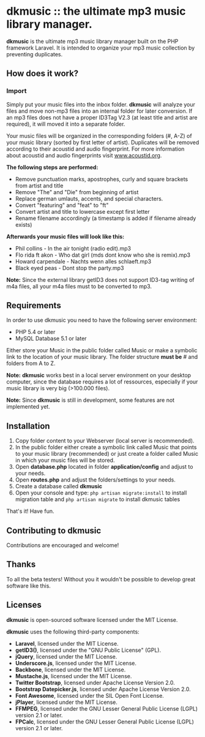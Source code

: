 # dkmusic :: the ultimate mp3 music library manager.
**dkmusic** is the ultimate mp3 music library manager built on the PHP framework Laravel. It is intended to organize your mp3 music collection by preventing duplicates.

## How does it work?

### Import
Simply put your music files into the inbox folder.
**dkmusic** will analyze your files and move non-mp3 files into an internal folder for later conversion.
If an mp3 files does not have a proper ID3Tag V2.3 (at least title and artist are required), it will moved it into a separate folder. 

Your music files will be organized in the corresponding folders (#, A-Z) of your music library (sorted by first letter of artist).
Duplicates will be removed according to their acoustid and audio fingerprint.
For more information about acoustid and audio fingerprints visit www.acoustid.org.

**The following steps are performed:**
- Remove punctuation marks, apostrophes, curly and square brackets from artist and title
- Remove "The" and "Die" from beginning of artist
- Replace german umlauts, accents, and special characters.
- Convert "featuring" and "feat" to "ft"
- Convert artist and title to lowercase except first letter
- Rename filename accordingly (a timestamp is added if filename already exists)

**Afterwards your music files will look like this:**
- Phil collins - In the air tonight (radio edit).mp3
- Flo rida ft akon - Who dat girl (mds dont know who she is remix).mp3
- Howard carpendale - Nachts wenn alles schlaeft.mp3
- Black eyed peas - Dont stop the party.mp3

**Note:** Since the external library getID3 does not support ID3-tag writing of m4a files,
all your m4a files must to be converted to mp3.


## Requirements
In order to use dkmusic you need to have the following server environment:
- PHP 5.4 or later
- MySQL Database 5.1 or later

Either store your Music in the public folder called Music or make a symbolic link to the location of your music library.
The folder structure **must be** # and folders from A to Z.

**Note:** **dkmusic** works best in a local server environment on your desktop computer, since the database requires a lot of ressources, especially if your music library is very big (>100.000 files).

**Note:** Since **dkmusic** is still in development, some features are not implemented yet.


## Installation
1. Copy folder content to your Webserver (local server is recommended).
2. In the public folder either create a symbolic link called Music that points to your music library (recommended) or just create a folder called Music in which your music files will be stored.
3. Open **database.php** located in folder **application/config** and adjust to your needs.
4. Open **routes.php** and adjust the folders/settings to your needs.
5. Create a database called **dkmusic**
6. Open your console and type: <code>php artisan migrate:install</code> to install migration table and <code>php artisan migrate</code> to install dkmusic tables

That's it! Have fun.


## Contributing to dkmusic
Contributions are encouraged and welcome!


## Thanks
To all the beta testers! Without you it wouldn't be possible to develop great software like this.


## Licenses
**dkmusic** is open-sourced software licensed under the MIT License.

**dkmusic** uses the following third-party components:
- **Laravel**, licensed under the MIT License.
- **getID3()**, licensed under the "GNU Public License" (GPL).
- **jQuery**, licensed under the MIT License.
- **Underscore.js**, licensed under the MIT License.
- **Backbone**, licensed under the MIT License.
- **Mustache.js**, licensed under the MIT License.
- **Twitter Bootstrap**, licensed under Apache License Version 2.0.
- **Bootstrap Datepicker.js**, licensed under Apache License Version 2.0.
- **Font Awesome**, licensed under the SIL Open Font License.
- **jPlayer**, licensed under the MIT License.
- **FFMPEG**, licensed under the GNU Lesser General Public License (LGPL) version 2.1 or later.
- **FPCalc**, licensed under the GNU Lesser General Public License (LGPL) version 2.1 or later.
